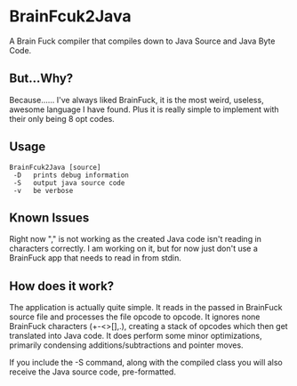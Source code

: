 # BrainFcuk2Java
A Brain Fuck compiler that compiles down to Java Source and Java Byte Code.

But...Why?
--------

Because......  I've always liked BrainFuck, it is the most weird, useless, awesome language I have found.  Plus it is really simple to implement with their only being 8 opt codes.

Usage
--------

    BrainFcuk2Java [source]
     -D   prints debug information
     -S   output java source code
     -v   be verbose
     

Known Issues
--------

Right now "," is not working as the created Java code isn't reading in characters correctly.  I am working on it, but for now just don't use a BrainFuck app that needs to read in from stdin.

How does it work?
--------

The application is actually quite simple.  It reads in the passed in BrainFuck source file and processes the file opcode to opcode.  It ignores none BrainFuck characters (+-<>[],.), creating a stack of opcodes which then get translated into Java code.  It does perform some minor optimizations, primarily condensing additions/subtractions and pointer moves.  

If you include the -S command, along with the compiled class you will also receive the Java source code, pre-formatted.
